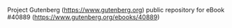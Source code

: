Project Gutenberg (https://www.gutenberg.org) public repository for
eBook #40889 (https://www.gutenberg.org/ebooks/40889)
